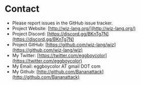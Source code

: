# Contact

- Please report issues in the GitHub issue tracker.
- Project Website: [http://wiz-lang.org/](http://wiz-lang.org/)
- Project Discord: [https://discord.gg/BKnTg7N](https://discord.gg/BKnTg7N)
- Project GitHub: [https://github.com/wiz-lang/wiz](https://github.com/wiz-lang/wiz)
- My Twitter: [https://twitter.com/eggboycolor](https://twitter.com/eggboycolor)
- My Email: eggboycolor AT gmail DOT com
- My Github: [http://github.com/Bananattack](http://github.com/Bananattack)

